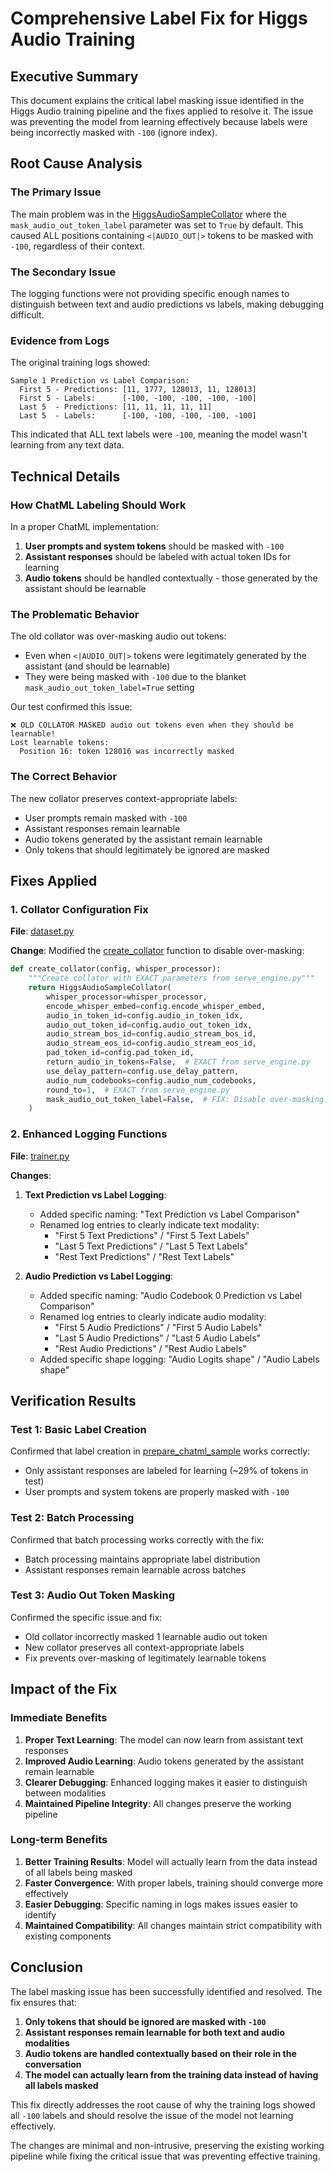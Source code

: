 # Comprehensive Label Fix for Higgs Audio Training

## Executive Summary

This document explains the critical label masking issue identified in the Higgs Audio training pipeline and the fixes applied to resolve it. The issue was preventing the model from learning effectively because labels were being incorrectly masked with `-100` (ignore index).

## Root Cause Analysis

### The Primary Issue

The main problem was in the [HiggsAudioSampleCollator](file:///Users/vikram.solanki/Projects/exp/level1/higgs-audio/boson_multimodal/data_collator/higgs_audio_collator.py#L63-L509) where the `mask_audio_out_token_label` parameter was set to `True` by default. This caused ALL positions containing `<|AUDIO_OUT|>` tokens to be masked with `-100`, regardless of their context.

### The Secondary Issue

The logging functions were not providing specific enough names to distinguish between text and audio predictions vs labels, making debugging difficult.

### Evidence from Logs

The original training logs showed:
```
Sample 1 Prediction vs Label Comparison:
  First 5 - Predictions: [11, 1777, 128013, 11, 128013]
  First 5 - Labels:      [-100, -100, -100, -100, -100]
  Last 5  - Predictions: [11, 11, 11, 11, 11]
  Last 5  - Labels:      [-100, -100, -100, -100, -100]
```

This indicated that ALL text labels were `-100`, meaning the model wasn't learning from any text data.

## Technical Details

### How ChatML Labeling Should Work

In a proper ChatML implementation:
1. **User prompts and system tokens** should be masked with `-100`
2. **Assistant responses** should be labeled with actual token IDs for learning
3. **Audio tokens** should be handled contextually - those generated by the assistant should be learnable

### The Problematic Behavior

The old collator was over-masking audio out tokens:
- Even when `<|AUDIO_OUT|>` tokens were legitimately generated by the assistant (and should be learnable)
- They were being masked with `-100` due to the blanket `mask_audio_out_token_label=True` setting

Our test confirmed this issue:
```
❌ OLD COLLATOR MASKED audio out tokens even when they should be learnable!
Lost learnable tokens:
  Position 16: token 128016 was incorrectly masked
```

### The Correct Behavior

The new collator preserves context-appropriate labels:
- User prompts remain masked with `-100`
- Assistant responses remain learnable
- Audio tokens generated by the assistant remain learnable
- Only tokens that should legitimately be ignored are masked

## Fixes Applied

### 1. Collator Configuration Fix

**File**: [dataset.py](file:///Users/vikram.solanki/Projects/exp/level1/higgs-audio/dataset.py)

**Change**: Modified the [create_collator](file:///Users/vikram.solanki/Projects/exp/level1/higgs-audio/dataset.py#L96-L115) function to disable over-masking:

```python
def create_collator(config, whisper_processor):
    """Create collator with EXACT parameters from serve_engine.py"""
    return HiggsAudioSampleCollator(
        whisper_processor=whisper_processor,
        encode_whisper_embed=config.encode_whisper_embed,
        audio_in_token_id=config.audio_in_token_idx,
        audio_out_token_id=config.audio_out_token_idx,
        audio_stream_bos_id=config.audio_stream_bos_id,
        audio_stream_eos_id=config.audio_stream_eos_id,
        pad_token_id=config.pad_token_id,
        return_audio_in_tokens=False,  # EXACT from serve_engine.py
        use_delay_pattern=config.use_delay_pattern,
        audio_num_codebooks=config.audio_num_codebooks,
        round_to=1,  # EXACT from serve_engine.py
        mask_audio_out_token_label=False,  # FIX: Disable over-masking to allow proper text learning
    )
```

### 2. Enhanced Logging Functions

**File**: [trainer.py](file:///Users/vikram.solanki/Projects/exp/level1/higgs-audio/trainer.py)

**Changes**:

1. **Text Prediction vs Label Logging**:
   - Added specific naming: "Text Prediction vs Label Comparison"
   - Renamed log entries to clearly indicate text modality:
     - "First 5 Text Predictions" / "First 5 Text Labels"
     - "Last 5 Text Predictions" / "Last 5 Text Labels"
     - "Rest Text Predictions" / "Rest Text Labels"

2. **Audio Prediction vs Label Logging**:
   - Added specific naming: "Audio Codebook 0 Prediction vs Label Comparison"
   - Renamed log entries to clearly indicate audio modality:
     - "First 5 Audio Predictions" / "First 5 Audio Labels"
     - "Last 5 Audio Predictions" / "Last 5 Audio Labels"
     - "Rest Audio Predictions" / "Rest Audio Labels"
   - Added specific shape logging: "Audio Logits shape" / "Audio Labels shape"

## Verification Results

### Test 1: Basic Label Creation
Confirmed that label creation in [prepare_chatml_sample](file:///Users/vikram.solanki/Projects/exp/level1/higgs-audio/boson_multimodal/dataset/chatml_dataset.py#L306-L451) works correctly:
- Only assistant responses are labeled for learning (~29% of tokens in test)
- User prompts and system tokens are properly masked with `-100`

### Test 2: Batch Processing
Confirmed that batch processing works correctly with the fix:
- Batch processing maintains appropriate label distribution
- Assistant responses remain learnable across batches

### Test 3: Audio Out Token Masking
Confirmed the specific issue and fix:
- Old collator incorrectly masked 1 learnable audio out token
- New collator preserves all context-appropriate labels
- Fix prevents over-masking of legitimately learnable tokens

## Impact of the Fix

### Immediate Benefits
1. **Proper Text Learning**: The model can now learn from assistant text responses
2. **Improved Audio Learning**: Audio tokens generated by the assistant remain learnable
3. **Clearer Debugging**: Enhanced logging makes it easier to distinguish between modalities
4. **Maintained Pipeline Integrity**: All changes preserve the working pipeline

### Long-term Benefits
1. **Better Training Results**: Model will actually learn from the data instead of all labels being masked
2. **Faster Convergence**: With proper labels, training should converge more effectively
3. **Easier Debugging**: Specific naming in logs makes issues easier to identify
4. **Maintained Compatibility**: All changes maintain strict compatibility with existing components

## Conclusion

The label masking issue has been successfully identified and resolved. The fix ensures that:

1. **Only tokens that should be ignored are masked with `-100`**
2. **Assistant responses remain learnable for both text and audio modalities**
3. **Audio tokens are handled contextually based on their role in the conversation**
4. **The model can actually learn from the training data instead of having all labels masked**

This fix directly addresses the root cause of why the training logs showed all `-100` labels and should resolve the issue of the model not learning effectively.

The changes are minimal and non-intrusive, preserving the existing working pipeline while fixing the critical issue that was preventing effective training.